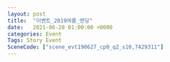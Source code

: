 ```yaml
---
layout: post
title:  "이벤트_2019여름_엔딩"
date:   2021-06-28 01:00:00 +0000
categories: Event
Tags: Story Event
SceneCode: ["scene_evt190627_cp0_q2_s10,7429311"]
---
```

